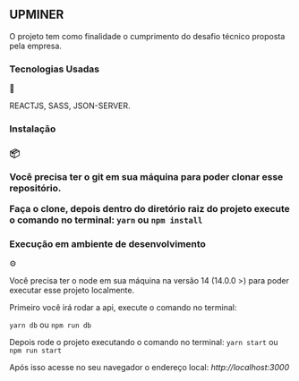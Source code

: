 <h2>UPMINER</h2>

O projeto tem como finalidade o cumprimento do desafio técnico proposta pela empresa.

<h3>Tecnologias Usadas</h3> 🔗

REACTJS, SASS, JSON-SERVER.

<h3>Instalação<h3> 📦

Você precisa ter o git em sua máquina para poder clonar esse repositório.

Faça o clone, depois dentro do diretório raiz do projeto execute o comando no terminal:
`yarn` ou `npm install`

<h3>Execução em ambiente de desenvolvimento</h3> ⚙️

Você precisa ter o node em sua máquina na versão 14 (14.0.0 >) para poder executar esse projeto localmente.

Primeiro você irá rodar a api, execute o comando no terminal:

`yarn db` ou `npm run db`

Depois rode o projeto executando o comando no terminal:
`yarn start` ou `npm run start`

Após isso acesse no seu navegador o endereço local:
_http://localhost:3000_
